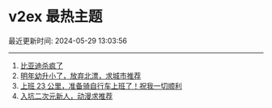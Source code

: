 # v2ex 最热主题

最近更新时间: 2024-05-29 13:03:56

--- 
1. [比亚迪杀疯了](https://www.v2ex.com/t/1044893) 
2. [明年幼升小了，放弃北漂，求城市推荐](https://www.v2ex.com/t/1044926) 
3. [上班 23 公里，准备骑自行车上班了！祝我一切顺利](https://www.v2ex.com/t/1044934) 
4. [入坑二次元新人，动漫求推荐](https://www.v2ex.com/t/1044946) 
